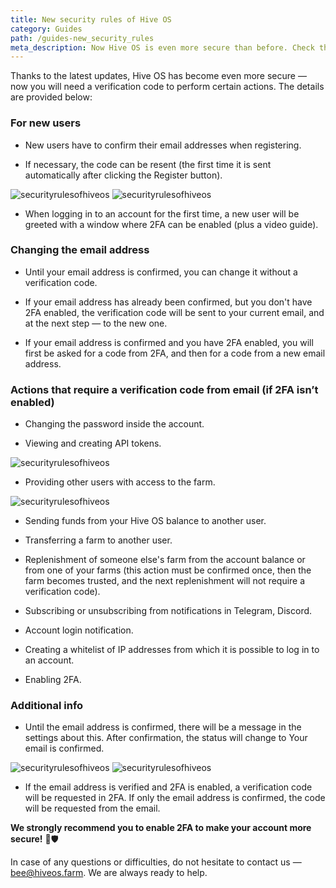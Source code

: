 ```yaml
---
title: New security rules of Hive OS
category: Guides
path: /guides-new_security_rules
meta_description: Now Hive OS is even more secure than before. Check this article and learn everything about the new rules.
---
```

Thanks to the latest updates, Hive OS has become even more secure — now you will need a verification code to perform certain actions. The details are provided below:
### For new users
- New users have to confirm their email addresses when registering.

- If necessary, the code can be resent (the first time it is sent automatically after clicking the Register button).

<img src="https://lbd.hiveos.farm/kb/images/security1.png" alt="securityrulesofhiveos">

<img src="https://lbd.hiveos.farm/kb/images/security2.png" alt="securityrulesofhiveos">

- When logging in to an account for the first time, a new user will be greeted with a window where 2FA can be enabled (plus a video guide).

### Changing the email address
- Until your email address is confirmed, you can change it without a verification code.

- If your email address has already been confirmed, but you don't have 2FA enabled, the verification code will be sent to your current email, and at the next step — to the new one.

- If your email address is confirmed and you have 2FA enabled, you will first be asked for a code from 2FA, and then for a code from a new email address.

### Actions that require a verification code from email (if 2FA isn’t enabled)
- Changing the password inside the account.

- Viewing and creating API tokens.

<img src="https://lbd.hiveos.farm/kb/images/security3.png" alt="securityrulesofhiveos">

- Providing other users with access to the farm.

<img src="https://lbd.hiveos.farm/kb/images/security4.png" alt="securityrulesofhiveos">

- Sending funds from your Hive OS balance to another user.

- Transferring a farm to another user.

- Replenishment of someone else's farm from the account balance or from one of your farms (this action must be confirmed once, then the farm becomes trusted, and the next replenishment will not require a verification code).

- Subscribing or unsubscribing from notifications in Telegram, Discord.

- Account login notification.

- Creating a whitelist of IP addresses from which it is possible to log in to an account.

- Enabling 2FA.

### Additional info
- Until the email address is confirmed, there will be a message in the settings about this. After confirmation, the status will change to Your email is confirmed.

<img src="https://lbd.hiveos.farm/kb/images/security5.png" alt="securityrulesofhiveos">

<img src="https://lbd.hiveos.farm/kb/images/security6.png" alt="securityrulesofhiveos">

- If the email address is verified and 2FA is enabled, a verification code will be requested in 2FA. If only the email address is confirmed, the code will be requested from the email.

**We strongly recommend you to enable 2FA to make your account more secure!** 🔐🛡

In case of any questions or difficulties, do not hesitate to contact us — bee@hiveos.farm. We are always ready to help.
